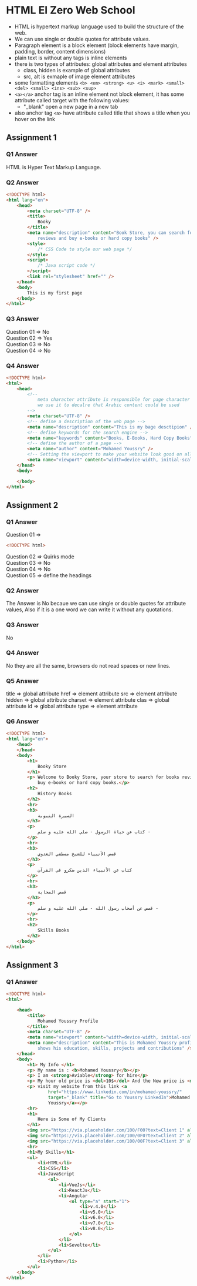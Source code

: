 # HTML El Zero Web School

- HTML is hypertext markup language used to build the structure of the web.
- We can use single or double quotes for attribute values.
- Paragraph element is a block element (block elements have margin, padding, border, content dimensions)
- plain text is without any tags is inline elements
- there is two types of attributes: global attributes and element attributes
  - class, hidden is example of global attributes
  - src, alt is exmaple of image element attributes
- some formatting elements `<b> <em> <strong> <u> <i> <mark> <small> <del> <small> <ins> <sub> <sup>`
- `<a></a>` anchor tag is an inline element not block element, it has some attribute called target with the following values:
  -  "_blank" open a new page in a new tab
-  also anchor tag `<a>` have attribute called title that shows a title when you hover on the link


## Assignment 1

### Q1 Answer
HTML is Hyper Text Markup Language.

### Q2 Answer
```HTML
<!DOCTYPE html>
<html lang="en">
    <head>
        <meta charset="UTF-8" />
        <title>
            Booky
        </title>
        <meta name="description" content="Book Store, you can search for books
            reviews and buy e-books or hard copy books" />
        <style>
            /* CSS Code to style our web page */ 
        </style>
        <script>
            /* Java script code */
        </script>
        <link rel="stylesheet" href="" />
    </head>
    <body>
        This is my first page
    </body>
</html>

```

### Q3 Answer
Question 01 => No
<br/>
Question 02 => Yes
<br/>
Question 03 => No
<br/>
Question 04 => No
<br/>

### Q4 Answer

```HTML
<!DOCTYPE html>
<html>
    <head>
        <!--
            meta character attribute is responsible for page character encoding,
            we use it to decalre that Arabic content could be used 
        -->
        <meta charset="UTF-8" />
        <!-- define a description of the web page -->
        <meta name="description" content="This is my bage desctipion" />
        <!-- define keywords for the search engine -->
        <meta name="keywords" content="Books, E-Books, Hard Copy Books" />
        <!-- define the author of a page -->
        <meta name="author" content="Mohamed Youssry" />
        <!-- Setting the viewport to make your website look good on all devices: -->
        <meta name="viewport" content="width=device-width, initial-scale=1.0">
    </head>
    <body>

    </body>
</html>
```


## Assignment 2

### Q1 Answer
Question 01 => 
```HTML
<!DOCTYPE html>
```
Question 02 => Quirks mode
<br/>
Question 03 => No
<br/>
Question 04 => No
<br/>
Question 05 => define the headings
<br/>

### Q2 Answer
The Answer is No becaue we can use single or double quotes for attribute values, Also if it is a one word we can write it without any quotations.

### Q3 Answer
No

### Q4 Answer
No they are all the same, browsers do not read spaces or new lines.

### Q5 Answer
title   => global attribute
href    => element attribute
src     => element attribute
hidden  => global attribute
charset => element attribute
clas    => global attribute
id      => global attribute
type    => element attribute

### Q6 Answer
```HTML
<!DOCTYPE html>
<html lang="en">
    <head>
    </head>
    <body>
        <h1>
            Booky Store
        </h1>
        <p> Welcome to Booky Store, your store to search for books reviews and
            buy e-books or hard copy books.</p>
        <h2>
            History Books
        </h2>
        <hr>
        <h3>
            السيرة النبوية
        </h3>
        <p>
            كتاب عن حياة الرسول - صلي الله عليه و سلم -
        </p>
        <hr>
        <h3>
            قصص الأنبياء للشيخ مصطفي العدوي
        </h3>
        <p>
            كتاب عن الأنبياء الذين ضكرو في القرآن
        </p>
        <hr>
        <h3>
            قصص الصحابة
        </h3>
        <p>
            قصص عن أصحاب رسول الله - صلي الله عليه و سلم -
        </p>
        <hr>
        <h2>
            Skills Books
        </h2>
    </body>
</html>

```

## Assignment 3

### Q1 Answer
```HTML
<!DOCTYPE html>
<html>

    <head>
        <title>
            Mohamed Youssry Profile
        </title>
        <meta charset="UTF-8" />
        <meta name="viewport" content="width=device-width, initial-scale=1.0" />
        <meta name="description" content="This is Mohamed Youssry profile that
            shows his education, skills, projects and contributions" />
    </head>
    <body>
        <h1> My Info </h1>
        <p> My name is : <b>Mohamed Youssry</b></p>
        <p> I am <strong>Aviable</strong> for hire</p>
        <p> My hour old price is <del>10$</del> And the New price is <mark>30$</mark></p>
        <p> visit my website from this link <a
                href="https://www.linkedin.com/in/mohamed-youssry/"
                target="_blank" title="Go to Youssry LinkedIn">Mohamed
                Youssry</a></p>
        <hr>
        <h1>
            Here is Some of My Clients
        </h1>
        <img src="https://via.placeholder.com/100/F00?text=Client 1" alt="">
        <img src="https://via.placeholder.com/100/0F0?text=Client 2" alt="">
        <img src="https://via.placeholder.com/100/00F?text=Client 3" alt="">
        <hr>
        <h1>My Skills</h1>
        <ul>
            <li>HTML</li>
            <li>CSS</li>
            <li>JavaScript
                <ul>
                    <li>VueJs</li>
                    <li>ReactJs</li>
                    <li>Angular
                        <ol type="a" start="1">
                            <li>v.4.0</li>
                            <li>v5.0</li>
                            <li>v6.0</li>
                            <li>v7.0</li>
                            <li>v8.0</li>
                        </ol>
                    </li>
                    <li>Sevelte</li>
                </ul>
            </li>
            <li>Python</li>
        </ul>
    </body>
</html>
```